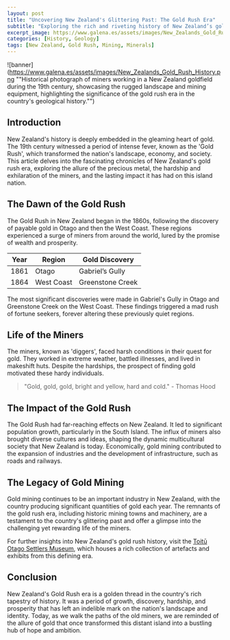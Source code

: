 ```yaml
---
layout: post
title: "Uncovering New Zealand's Glittering Past: The Gold Rush Era"
subtitle: "Exploring the rich and riveting history of New Zealand’s gold rush era, a pivotal period in the nation's geological and cultural history."
excerpt_image: https://www.galena.es/assets/images/New_Zealands_Gold_Rush_History.png
categories: [History, Geology]
tags: [New Zealand, Gold Rush, Mining, Minerals]
---
```


![banner](https://www.galena.es/assets/images/New_Zealands_Gold_Rush_History.png ""Historical photograph of miners working in a New Zealand goldfield during the 19th century, showcasing the rugged landscape and mining equipment, highlighting the significance of the gold rush era in the country's geological history."")

## Introduction

New Zealand's history is deeply embedded in the gleaming heart of gold. The 19th century witnessed a period of intense fever, known as the 'Gold Rush', which transformed the nation's landscape, economy, and society. This article delves into the fascinating chronicles of New Zealand's gold rush era, exploring the allure of the precious metal, the hardship and exhilaration of the miners, and the lasting impact it has had on this island nation.

## The Dawn of the Gold Rush

The Gold Rush in New Zealand began in the 1860s, following the discovery of payable gold in Otago and then the West Coast. These regions experienced a surge of miners from around the world, lured by the promise of wealth and prosperity.

| Year | Region | Gold Discovery |
| ---- | ------ | -------------- |
| 1861 | Otago | Gabriel’s Gully |
| 1864 | West Coast | Greenstone Creek |

The most significant discoveries were made in Gabriel's Gully in Otago and Greenstone Creek on the West Coast. These findings triggered a mad rush of fortune seekers, forever altering these previously quiet regions.

## Life of the Miners

The miners, known as 'diggers', faced harsh conditions in their quest for gold. They worked in extreme weather, battled illnesses, and lived in makeshift huts. Despite the hardships, the prospect of finding gold motivated these hardy individuals. 

> "Gold, gold, gold, bright and yellow, hard and cold." - Thomas Hood

## The Impact of the Gold Rush

The Gold Rush had far-reaching effects on New Zealand. It led to significant population growth, particularly in the South Island. The influx of miners also brought diverse cultures and ideas, shaping the dynamic multicultural society that New Zealand is today. Economically, gold mining contributed to the expansion of industries and the development of infrastructure, such as roads and railways.

## The Legacy of Gold Mining

Gold mining continues to be an important industry in New Zealand, with the country producing significant quantities of gold each year. The remnants of the gold rush era, including historic mining towns and machinery, are a testament to the country's glittering past and offer a glimpse into the challenging yet rewarding life of the miners.

For further insights into New Zealand's gold rush history, visit the [Toitū Otago Settlers Museum](https://www.toituosm.com/), which houses a rich collection of artefacts and exhibits from this defining era.

## Conclusion

New Zealand's Gold Rush era is a golden thread in the country's rich tapestry of history. It was a period of growth, discovery, hardship, and prosperity that has left an indelible mark on the nation's landscape and identity. Today, as we walk the paths of the old miners, we are reminded of the allure of gold that once transformed this distant island into a bustling hub of hope and ambition.